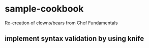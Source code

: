 # sample-cookbook

Re-creation of clowns/bears from Chef Fundamentals

## implement syntax validation by using knife


